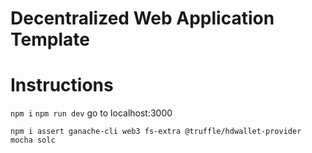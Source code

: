 # Decentralized Web Application Template

# Instructions
`npm i`
`npm run dev`
go to localhost:3000

`npm i assert ganache-cli web3 fs-extra @truffle/hdwallet-provider mocha solc`

